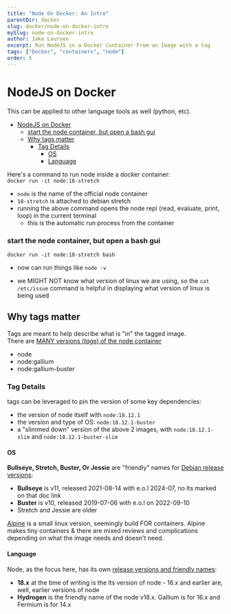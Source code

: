 ```yaml
---
title: "Node On Docker: An Intro"
parentDir: docker
slug: docker/node-on-docker-intro
mySlug: node-on-docker-intro
author: Jake Laursen
excerpt: Run NodeJS in a Docker Container From an Image with a tag
tags: ["Docker", "containers", "node"]
order: 5
---
```


# NodeJS on Docker
This can be applied to other language tools as well (python, etc).  

- [NodeJS on Docker](#nodejs-on-docker)
    - [start the node container, but open a bash gui](#start-the-node-container-but-open-a-bash-gui)
  - [Why tags matter](#why-tags-matter)
    - [Tag Details](#tag-details)
      - [OS](#os)
      - [Language](#language)

Here's a command to run node inside a docker container:  
```docker run -it node:18-stretch```
- `node` is the name of the official node container
- `18-stretch` is attached to debian stretch
- running the above command opens the node repl (read, evaluate, print, loop) in the current terminal
	- this is the automatic run process from the container

### start the node container, but open a bash gui
```docker run -it node:18-stretch bash```
- now can run things like ```node -v```

- we MIGHT NOT know what version of linux we are using, so the ```cat /etc/issue``` command is helpful in displaying what version of linux is being used


## Why tags matter
Tags are meant to help describe what is "in" the tagged image.  
There are [MANY versions (_tags_) of the node container](https://hub.docker.com/_/node/tags)
  - node
  - node:gallium
  - node:gallium-buster

### Tag Details
tags can be leveraged to pin the version of some key dependencies:
- the version of node itself with `node:18.12.1`
- the version and type of OS: `node:18.12.1-buster`
- a "slimmed down" version of the above 2 images, with `node:18.12.1-slim` and `node:18.12.1-buster-slim`

#### OS 
**Bullseye, Stretch, Buster, Or Jessie** are "friendly" names for [Debian release versions](https://wiki.debian.org/DebianReleases):
- **Bullseye** is v11, released 2021-08-14 with e.o.l 2024-07, no lts marked on that doc link
- **Buster** is v10, released 2019-07-06 with e.o.l on 2022-09-10
- Stretch and Jessie are older

[Alpine](https://www.alpinelinux.org/about/) is a small linux version, seemingly build FOR containers. Alpine makes tiny containers & there are mixed reviews and complications depending on what the image needs and doesn't need.

#### Language
Node, as the focus here, has its own [release versions and friendly names](https://github.com/nodejs/release#release-schedule):
- **18.x** at the time of writing is the lts version of node - 16.x and earlier are, well, earlier versions of node
- **Hydrogen** is the friendly name of the node v18.x. Gallium is for 16.x and Fermium is for 14.x
